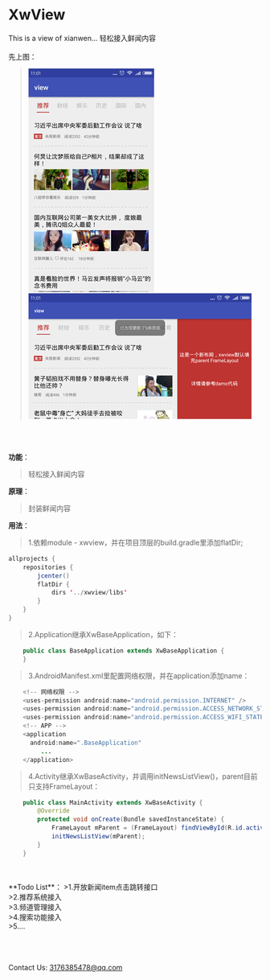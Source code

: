 # XwView
This is a view of xianwen... 轻松接入鲜闻内容
<br>
<br>
先上图：
>![image](https://raw.githubusercontent.com/frendyxzc/XwView/master/screenshot/device-2016-11-11-110118.png)
>![image](https://raw.githubusercontent.com/frendyxzc/XwView/master/screenshot/device-2016-11-11-110150.png)
<br>
<br>

**功能**：

>轻松接入鲜闻内容

**原理**：

>封装鲜闻内容

**用法**：

>1.依赖module - xwview，并在项目顶层的build.gradle里添加flatDir;
```java
allprojects {
    repositories {
        jcenter()
        flatDir {
            dirs '../xwview/libs'
        }
    }
}
```

>2.Application继承XwBaseApplication，如下：
```java
	public class BaseApplication extends XwBaseApplication {
	}
```

>3.AndroidManifest.xml里配置网络权限，并在application添加name：
```java
	<!-- 网络权限 -->
	<uses-permission android:name="android.permission.INTERNET" />
	<uses-permission android:name="android.permission.ACCESS_NETWORK_STATE" />
	<uses-permission android:name="android.permission.ACCESS_WIFI_STATE" />
	<!-- APP -->
	<application
	  android:name=".BaseApplication"
	     ...
	</application>
```

>4.Activity继承XwBaseActivity，并调用initNewsListView()，parent目前只支持FrameLayout：
```java
	public class MainActivity extends XwBaseActivity {
		@Override
		protected void onCreate(Bundle savedInstanceState) {
			FrameLayout mParent = (FrameLayout) findViewById(R.id.activity_main);
			initNewsListView(mParent);
		}
	}
```

<br>
<br>
**Todo List**：
>1.开放新闻item点击跳转接口 <br>
>2.推荐系统接入 <br>
>3.频道管理接入 <br>
>4.搜索功能接入 <br>
>5.... <br>
<br>
<br>
<br>

Contact Us: 3176385478@qq.com
